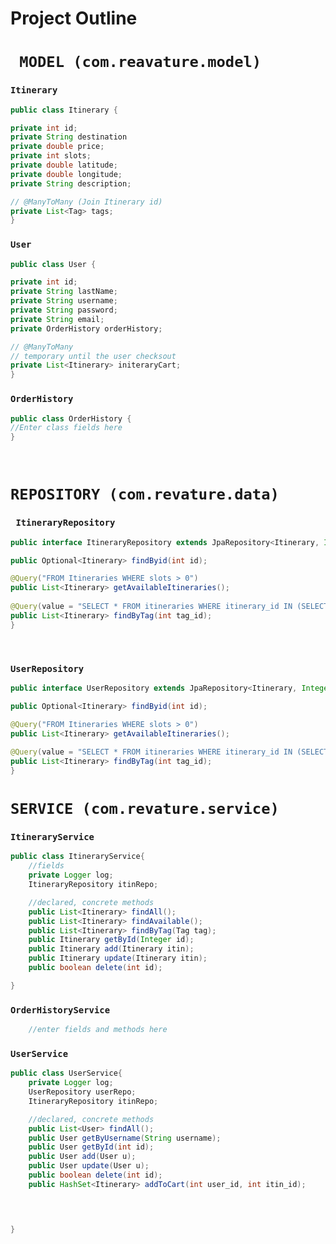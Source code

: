 # **Project Outline**


# **``` MODEL (com.reavature.model)```**
### ```Itinerary ```

```java 
public class Itinerary {

private int id;
private String destination
private double price;
private int slots;
private double latitude;
private double longitude;
private String description;

// @ManyToMany (Join Itinerary id)
private List<Tag> tags;
}
```
    


### ```User```

```java 
public class User {

private int id;
private String lastName;
private String username;
private String password;
private String email;
private OrderHistory orderHistory;

// @ManyToMany
// temporary until the user checksout
private List<Itinerary> initeraryCart;
}
```
    


### ```OrderHistory```

```java
public class OrderHistory {
//Enter class fields here
}
```

<br>

# **```REPOSITORY (com.revature.data)```**

### ``` ItineraryRepository```

```java
public interface ItineraryRepository extends JpaRepository<Itinerary, Integer>{

public Optional<Itinerary> findByid(int id);

@Query("FROM Itineraries WHERE slots > 0")
public List<Itinerary> getAvailableItineraries();
	
@Query(value = "SELECT * FROM itineraries WHERE itinerary_id IN (SELECT itin_id FROM itin_tags WHERE tag_id = ?1)", nativeQuery = true)
public List<Itinerary> findByTag(int tag_id);
}
```
<br>


### ```UserRepository ```

```java
public interface UserRepository extends JpaRepository<Itinerary, Integer>{

public Optional<Itinerary> findByid(int id);

@Query("FROM Itineraries WHERE slots > 0")
public List<Itinerary> getAvailableItineraries();
	
@Query(value = "SELECT * FROM itineraries WHERE itinerary_id IN (SELECT itin_id FROM itin_tags WHERE tag_id = ?1)", nativeQuery = true)
public List<Itinerary> findByTag(int tag_id);
}
```

# **```SERVICE (com.revature.service)```**

### ```ItineraryService ```

```java
public class ItineraryService{
    //fields
    private Logger log;
    ItineraryRepository itinRepo;

    //declared, concrete methods
    public List<Itinerary> findAll();
    public List<Itinerary> findAvailable();
    public List<Itinerary> findByTag(Tag tag);
    public Itinerary getById(Integer id);
    public Itinerary add(Itinerary itin);
    public Itinerary update(Itinerary itin);
    public boolean delete(int id);

}
```
### ```OrderHistoryService ```

```java
    //enter fields and methods here
```

### ```UserService```

```java
public class UserService{
    private Logger log;
    UserRepository userRepo;
    ItineraryRepository itinRepo;

    //declared, concrete methods
    public List<User> findAll();
    public User getByUsername(String username);
    public User getById(int id);
    public User add(User u);
    public User update(User u);
    public boolean delete(int id);
    public HashSet<Itinerary> addToCart(int user_id, int itin_id);
    



}

```



